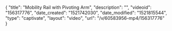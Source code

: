 {
    "title": "Mobility Rail with Pivoting Arm",
    "description": "",
    "videoid": "156317776",
    "date_created": "1521742030",
    "date_modified": "1521815544",
    "type": "captivate",
    "layout": "video",
    "url": "\/v\/60583956-mp4\/156317776"
}
